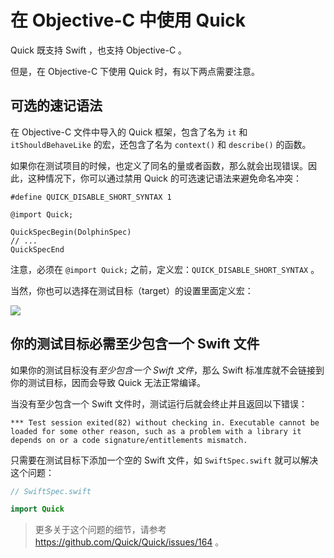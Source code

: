 # 在 Objective-C 中使用 Quick

Quick 既支持 Swift ，也支持 Objective-C 。

但是，在 Objective-C 下使用 Quick 时，有以下两点需要注意。

## 可选的速记语法

在 Objective-C 文件中导入的 Quick 框架，包含了名为 `it` 和
`itShouldBehaveLike` 的宏，还包含了名为 `context()` 和 `describe()` 的函数。

如果你在测试项目的时候，也定义了同名的量或者函数，那么就会出现错误。因此，这种情况下，你可以通过禁用 Quick 的可选速记语法来避免命名冲突：

```objc
#define QUICK_DISABLE_SHORT_SYNTAX 1

@import Quick;

QuickSpecBegin(DolphinSpec)
// ...
QuickSpecEnd
```

注意，必须在 `@import Quick;` 之前，定义宏：`QUICK_DISABLE_SHORT_SYNTAX` 。

当然，你也可以选择在测试目标（target）的设置里面定义宏：

![](http://d.twobitlabs.com/VFEamhvixX.png)

## 你的测试目标必需至少包含一个 Swift 文件

如果你的测试目标没有*至少包含一个 Swift 文件*，那么 Swift 标准库就不会链接到你的测试目标，因而会导致 Quick 无法正常编译。

当没有至少包含一个 Swift 文件时，测试运行后就会终止并且返回以下错误：

```
*** Test session exited(82) without checking in. Executable cannot be
loaded for some other reason, such as a problem with a library it
depends on or a code signature/entitlements mismatch.
```

只需要在测试目标下添加一个空的 Swift 文件，如 `SwiftSpec.swift` 就可以解决这个问题：

```swift
// SwiftSpec.swift

import Quick
```

> 更多关于这个问题的细节，请参考 https://github.com/Quick/Quick/issues/164 。


